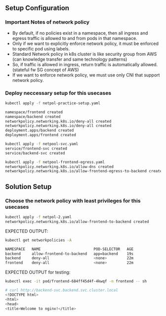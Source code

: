 ## Setup Configuration

### Important Notes of network policy

- By default, if no policies exist in a namespace, then all ingress and egress traffic is allowed to and from pods in that namespace.
- Only if we want to explicitly enforce network policy, it must be enforced to specific pod using labels.
- Standard Network policy in k8s cluster is like security group from AWS (can knowledge transfer and same technology patterns)
- So, if traffic is allowed in ingress, return traffic is automatically allowed. (stateful fw SG concept of AWS)
- If we want to enforce network policy, we must use only CNI that support network policy.

### Deploy neccessary setup for this usecases

```bash
kubectl apply -f netpol-practice-setup.yaml 

namespace/frontend created
namespace/backend created
networkpolicy.networking.k8s.io/deny-all created
networkpolicy.networking.k8s.io/deny-all created
deployment.apps/backend created
deployment.apps/frontend created
```

```bash
kubectl apply -f netpool-svc.yaml 
service/frontend-svc created
service/backend-svc created
```

```bash
kubectl apply -f netpool-frontend-egress.yaml 
networkpolicy.networking.k8s.io/allow-dns created
networkpolicy.networking.k8s.io/allow-frontend-egress-to-backend created
```

## Solution Setup

### Choose the network policy with least privileges for this usecases

```bash
kubectl apply -f netpol-2.yaml 
networkpolicy.networking.k8s.io/allow-frontend-to-backend created
```

EXPECTED OUTPUT:
```bash
kubectl get networkpolicies -A

NAMESPACE   NAME                        POD-SELECTOR   AGE
backend     allow-frontend-to-backend   app=backend    19s
backend     deny-all                    <none>         22m
frontend    deny-all                    <none>         22m
```

EXPECTED OUTPUT for testing:
```bash
kubectl exec -it pod/frontend-684ff45d4f-4kwqf -n frontend -- sh

# curl http://backend-svc.backend.svc.cluster.local
<!DOCTYPE html>
<html>
<head>
<title>Welcome to nginx!</title>
```